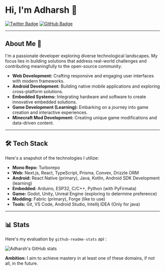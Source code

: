 # Hi, I'm Adharsh 👋

[![Twitter Badge](https://img.shields.io/badge/-@adharsh2010-000000?style=flat-square&logo=x&logoColor=white)](https://x.com/adharsh2010)
[![GitHub Badge](https://img.shields.io/badge/-@adharshgamingyt-000000?style=flat-square&logo=github&logoColor=white)](https://github.com/adharshgamingyt)

---

## About Me 🚀

I'm a passionate developer exploring diverse technological landscapes. My focus lies in building solutions that address real-world challenges and contributing meaningfully to the open-source community.

* **Web Development:** Crafting responsive and engaging user interfaces with modern frameworks.
* **Android Development:** Building native mobile applications and exploring cross-platform solutions.
* **Embedded Systems:** Integrating hardware and software to create innovative embedded solutions.
* **Game Development (Learning):** Embarking on a journey into game creation and interactive experiences.
* **Minecraft Mod Development:** Creating unique game modifications and data-driven content.

---

## 🛠️ Tech Stack

Here's a snapshot of the technologies I utilize:

* **Mono Repo:** Turborepo
* **Web:** Next.js, React, TypeScript, Prisma, Convex, Drizzle ORM
* **Android:** React Native (primary), Java, Kotlin, Android SDK Development (learning)
* **Embedded:** Arduino, ESP32, C/C++, Python (with PyFirmata)
* **Game:** Godot, Unity, Unreal Engine (exploring to determine preference)
* **Modding:** Fabric (primary), Forge (like to use)
* **Tools:** Git, VS Code, Android Studio, Intellij IDEA (Only for java)

---

## 📊 Stats 

Here's my evaluation by `github-readme-stats` api :

![Adharsh's GitHub stats](https://github-readme-stats.vercel.app/api?username=adharshgamingyt&theme=tokyonight)

**Ambition:** I aim to achieve mastery in at least one of these domains, if not all, in the future.
